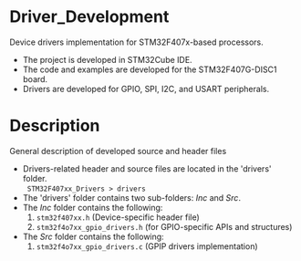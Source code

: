 # Driver_Development
 Device drivers implementation for STM32F407x-based processors.

* The project is developed in STM32Cube IDE.
* The code and examples are developed for the STM32F407G-DISC1 board.
* Drivers are developed for GPIO, SPI, I2C, and USART peripherals.


# Description
General description of developed source and header files

* Drivers-related header and source files are located in the 'drivers' folder.
  <br>  ` STM32F407xx_Drivers > drivers` </br>
* The 'drivers' folder contains two sub-folders: *Inc* and *Src*.
* The *Inc* folder contains the following:
    1. `stm32f407xx.h` (Device-specific header file)
    2. `stm32f4o7xx_gpio_drivers.h` (for GPIO-specific APIs and structures)
* The *Src* folder contains the following:
    1. `stm32f4o7xx_gpio_drivers.c` (GPIP drivers implementation)
